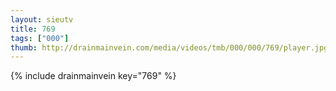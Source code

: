 ```yaml
--- 
layout: sieutv
title: 769
tags: ["000"]
thumb: http://drainmainvein.com/media/videos/tmb/000/000/769/player.jpg
---
```

{% include drainmainvein key="769" %} 
